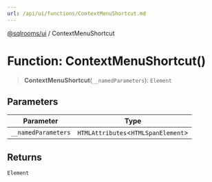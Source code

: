 ```yaml
---
url: /api/ui/functions/ContextMenuShortcut.md
---
```

[@sqlrooms/ui](../index.md) / ContextMenuShortcut

# Function: ContextMenuShortcut()

> **ContextMenuShortcut**(`__namedParameters`): `Element`

## Parameters

| Parameter | Type |
| ------ | ------ |
| `__namedParameters` | `HTMLAttributes`<`HTMLSpanElement`> |

## Returns

`Element`
